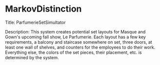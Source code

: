 # MarkovDistinction
Title: ParfumerieSetSimultator

Description: This system creates potential set layouts for Masque and Gown's upcoming fall show, Le Parfumerie. Each layout has a few key requirements, a balcony and staircase somewhere on set, three doors, at least one wall of shelves, and counters for the employees to do their work. Everything else, the colors of the set pieces, their placement, etc. is determined by the system.
